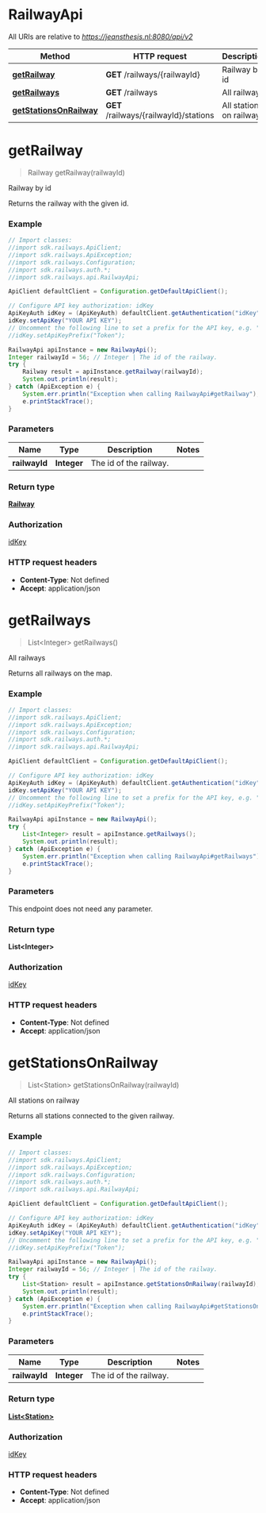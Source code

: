 # RailwayApi

All URIs are relative to *https://jeansthesis.nl:8080/api/v2*

Method | HTTP request | Description
------------- | ------------- | -------------
[**getRailway**](RailwayApi.md#getRailway) | **GET** /railways/{railwayId} | Railway by id
[**getRailways**](RailwayApi.md#getRailways) | **GET** /railways | All railways
[**getStationsOnRailway**](RailwayApi.md#getStationsOnRailway) | **GET** /railways/{railwayId}/stations | All stations on railway


<a name="getRailway"></a>
# **getRailway**
> Railway getRailway(railwayId)

Railway by id

Returns the railway with the given id.

### Example
```java
// Import classes:
//import sdk.railways.ApiClient;
//import sdk.railways.ApiException;
//import sdk.railways.Configuration;
//import sdk.railways.auth.*;
//import sdk.railways.api.RailwayApi;

ApiClient defaultClient = Configuration.getDefaultApiClient();

// Configure API key authorization: idKey
ApiKeyAuth idKey = (ApiKeyAuth) defaultClient.getAuthentication("idKey");
idKey.setApiKey("YOUR API KEY");
// Uncomment the following line to set a prefix for the API key, e.g. "Token" (defaults to null)
//idKey.setApiKeyPrefix("Token");

RailwayApi apiInstance = new RailwayApi();
Integer railwayId = 56; // Integer | The id of the railway.
try {
    Railway result = apiInstance.getRailway(railwayId);
    System.out.println(result);
} catch (ApiException e) {
    System.err.println("Exception when calling RailwayApi#getRailway");
    e.printStackTrace();
}
```

### Parameters

Name | Type | Description  | Notes
------------- | ------------- | ------------- | -------------
 **railwayId** | **Integer**| The id of the railway. |

### Return type

[**Railway**](Railway.md)

### Authorization

[idKey](../README.md#idKey)

### HTTP request headers

 - **Content-Type**: Not defined
 - **Accept**: application/json

<a name="getRailways"></a>
# **getRailways**
> List&lt;Integer&gt; getRailways()

All railways

Returns all railways on the map.

### Example
```java
// Import classes:
//import sdk.railways.ApiClient;
//import sdk.railways.ApiException;
//import sdk.railways.Configuration;
//import sdk.railways.auth.*;
//import sdk.railways.api.RailwayApi;

ApiClient defaultClient = Configuration.getDefaultApiClient();

// Configure API key authorization: idKey
ApiKeyAuth idKey = (ApiKeyAuth) defaultClient.getAuthentication("idKey");
idKey.setApiKey("YOUR API KEY");
// Uncomment the following line to set a prefix for the API key, e.g. "Token" (defaults to null)
//idKey.setApiKeyPrefix("Token");

RailwayApi apiInstance = new RailwayApi();
try {
    List<Integer> result = apiInstance.getRailways();
    System.out.println(result);
} catch (ApiException e) {
    System.err.println("Exception when calling RailwayApi#getRailways");
    e.printStackTrace();
}
```

### Parameters
This endpoint does not need any parameter.

### Return type

**List&lt;Integer&gt;**

### Authorization

[idKey](../README.md#idKey)

### HTTP request headers

 - **Content-Type**: Not defined
 - **Accept**: application/json

<a name="getStationsOnRailway"></a>
# **getStationsOnRailway**
> List&lt;Station&gt; getStationsOnRailway(railwayId)

All stations on railway

Returns all stations connected to the given railway.

### Example
```java
// Import classes:
//import sdk.railways.ApiClient;
//import sdk.railways.ApiException;
//import sdk.railways.Configuration;
//import sdk.railways.auth.*;
//import sdk.railways.api.RailwayApi;

ApiClient defaultClient = Configuration.getDefaultApiClient();

// Configure API key authorization: idKey
ApiKeyAuth idKey = (ApiKeyAuth) defaultClient.getAuthentication("idKey");
idKey.setApiKey("YOUR API KEY");
// Uncomment the following line to set a prefix for the API key, e.g. "Token" (defaults to null)
//idKey.setApiKeyPrefix("Token");

RailwayApi apiInstance = new RailwayApi();
Integer railwayId = 56; // Integer | The id of the railway.
try {
    List<Station> result = apiInstance.getStationsOnRailway(railwayId);
    System.out.println(result);
} catch (ApiException e) {
    System.err.println("Exception when calling RailwayApi#getStationsOnRailway");
    e.printStackTrace();
}
```

### Parameters

Name | Type | Description  | Notes
------------- | ------------- | ------------- | -------------
 **railwayId** | **Integer**| The id of the railway. |

### Return type

[**List&lt;Station&gt;**](Station.md)

### Authorization

[idKey](../README.md#idKey)

### HTTP request headers

 - **Content-Type**: Not defined
 - **Accept**: application/json

